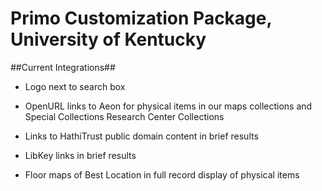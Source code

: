 # Primo Customization Package, University of Kentucky


##Current Integrations##

- Logo next to search box

- OpenURL links to Aeon for physical items in our maps collections and Special Collections Research Center Collections

- Links to HathiTrust public domain content in brief results

- LibKey links in brief results

- Floor maps of Best Location in full record display of physical items

